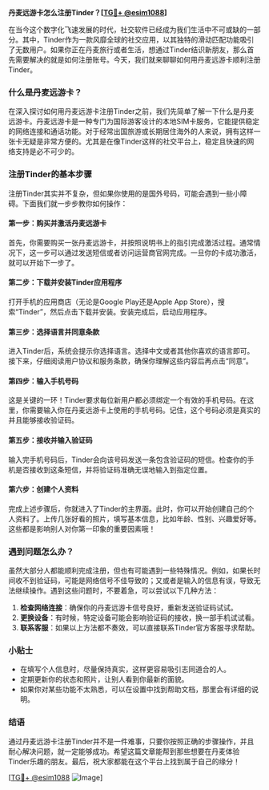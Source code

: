 **丹麦远游卡怎么注册Tinder？[[TG💪+ @esim1088](https://t.me/s/esim1088)]**

在当今这个数字化飞速发展的时代，社交软件已经成为我们生活中不可或缺的一部分。其中，Tinder作为一款风靡全球的社交应用，以其独特的滑动匹配功能吸引了无数用户。如果你正在丹麦旅行或者生活，想通过Tinder结识新朋友，那么首先需要解决的就是如何注册账号。今天，我们就来聊聊如何用丹麦远游卡顺利注册Tinder。

### 什么是丹麦远游卡？

在深入探讨如何用丹麦远游卡注册Tinder之前，我们先简单了解一下什么是丹麦远游卡。丹麦远游卡是一种专门为国际游客设计的本地SIM卡服务，它能提供稳定的网络连接和通话功能。对于经常出国旅游或长期居住海外的人来说，拥有这样一张卡无疑是非常方便的。尤其是在像Tinder这样的社交平台上，稳定且快速的网络支持是必不可少的。

### 注册Tinder的基本步骤

注册Tinder其实并不复杂，但如果你使用的是国外号码，可能会遇到一些小障碍。下面我们就一步步教你如何操作：

#### 第一步：购买并激活丹麦远游卡

首先，你需要购买一张丹麦远游卡，并按照说明书上的指引完成激活过程。通常情况下，这一步可以通过发送短信或者访问运营商官网完成。一旦你的卡成功激活，就可以开始下一步了。

#### 第二步：下载并安装Tinder应用程序

打开手机的应用商店（无论是Google Play还是Apple App Store），搜索“Tinder”，然后点击下载并安装。安装完成后，启动应用程序。

#### 第三步：选择语言并同意条款

进入Tinder后，系统会提示你选择语言。选择中文或者其他你喜欢的语言即可。接下来，仔细阅读用户协议和服务条款，确保你理解这些内容后再点击“同意”。

#### 第四步：输入手机号码

这是关键的一环！Tinder要求每位新用户都必须绑定一个有效的手机号码。在这里，你需要输入你在丹麦远游卡上使用的手机号码。记住，这个号码必须是真实的并且能够接收验证码。

#### 第五步：接收并输入验证码

输入完手机号码后，Tinder会向该号码发送一条包含验证码的短信。检查你的手机是否接收到这条短信，并将验证码准确无误地输入到指定位置。

#### 第六步：创建个人资料

完成上述步骤后，你就进入了Tinder的主界面。此时，你可以开始创建自己的个人资料了。上传几张好看的照片，填写基本信息，比如年龄、性别、兴趣爱好等。这些都是影响别人对你第一印象的重要因素哦！

### 遇到问题怎么办？

虽然大部分人都能顺利完成注册，但也有可能遇到一些特殊情况。例如，如果长时间收不到验证码，可能是网络信号不佳导致的；又或者是输入的信息有误，导致无法继续操作。遇到这些问题时，不要着急，可以尝试以下几种方法：

1. **检查网络连接**：确保你的丹麦远游卡信号良好，重新发送验证码试试。
2. **更换设备**：有时候，特定设备可能会影响验证码的接收，换一部手机试试看。
3. **联系客服**：如果以上方法都不奏效，可以直接联系Tinder官方客服寻求帮助。

### 小贴士

- 在填写个人信息时，尽量保持真实，这样更容易吸引志同道合的人。
- 定期更新你的状态和照片，让别人看到你最新的面貌。
- 如果你对某些功能不太熟悉，可以在设置中找到帮助文档，那里会有详细的说明。

### 结语

通过丹麦远游卡注册Tinder并不是一件难事，只要你按照正确的步骤操作，并且耐心解决问题，就一定能够成功。希望这篇文章能帮到那些想要在丹麦体验Tinder乐趣的朋友。最后，祝大家都能在这个平台上找到属于自己的缘分！

[[TG💪+ @esim1088](https://t.me/s/esim1088) ![Image](https://i.postimg.cc/4NQfJmqS/Snipaste-2025-05-13-00-14-12.png)]